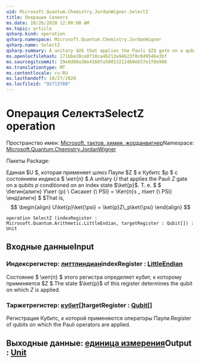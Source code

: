 ```yaml
---
uid: Microsoft.Quantum.Chemistry.JordanWigner.SelectZ
title: Операция Селектз
ms.date: 10/26/2020 12:00:00 AM
ms.topic: article
qsharp.kind: operation
qsharp.namespace: Microsoft.Quantum.Chemistry.JordanWigner
qsharp.name: SelectZ
qsharp.summary: A unitary $U$ that applies the Pauli $Z$ gate on a qubits $p$ conditioned on an index state $\ket{p}$. That is, $$ \begin{align} U\ket{p}\ket{\psi} = \ket{p}Z\_p\ket{\psi} \end{align} $$
ms.openlocfilehash: 171bbe28ce8f10ca4b213a94b23f8c049546e3bf
ms.sourcegitcommit: 29e0d88a30e4166fa580132124b0eb57e1f0e986
ms.translationtype: MT
ms.contentlocale: ru-RU
ms.lasthandoff: 10/27/2020
ms.locfileid: "92713788"
---
```

# <a name="selectz-operation"></a><span data-ttu-id="a99ed-102">Операция Селектз</span><span class="sxs-lookup"><span data-stu-id="a99ed-102">SelectZ operation</span></span>

<span data-ttu-id="a99ed-103">Пространство имен: [Microsoft. тактов. химия. жорданвигнер](xref:Microsoft.Quantum.Chemistry.JordanWigner)</span><span class="sxs-lookup"><span data-stu-id="a99ed-103">Namespace: [Microsoft.Quantum.Chemistry.JordanWigner](xref:Microsoft.Quantum.Chemistry.JordanWigner)</span></span>

<span data-ttu-id="a99ed-104">Пакеты [](https://nuget.org/packages/)</span><span class="sxs-lookup"><span data-stu-id="a99ed-104">Package: [](https://nuget.org/packages/)</span></span>


<span data-ttu-id="a99ed-105">Единая $U $, которая применяет шлюз Паули $Z $ к Кубитс $p $ с состоянием индекса $ \кет{п} $.</span><span class="sxs-lookup"><span data-stu-id="a99ed-105">A unitary $U$ that applies the Pauli $Z$ gate on a qubits $p$ conditioned on an index state $\ket{p}$.</span></span> <span data-ttu-id="a99ed-106">Т. е. $ $ \бегин{алигн} У\кет {p} \ Сисакет {\ PSI} = \Кет{п}з \_ п\кет {\ PSI} \енд{алигн} $ $</span><span class="sxs-lookup"><span data-stu-id="a99ed-106">That is, $$ \begin{align} U\ket{p}\ket{\psi} = \ket{p}Z\_p\ket{\psi} \end{align} $$</span></span>

```qsharp
operation SelectZ (indexRegister : Microsoft.Quantum.Arithmetic.LittleEndian, targetRegister : Qubit[]) : Unit
```


## <a name="input"></a><span data-ttu-id="a99ed-107">Входные данные</span><span class="sxs-lookup"><span data-stu-id="a99ed-107">Input</span></span>

### <a name="indexregister--littleendian"></a><span data-ttu-id="a99ed-108">Индексрегистер: [литтлиндиан](xref:Microsoft.Quantum.Arithmetic.LittleEndian)</span><span class="sxs-lookup"><span data-stu-id="a99ed-108">indexRegister : [LittleEndian](xref:Microsoft.Quantum.Arithmetic.LittleEndian)</span></span>

<span data-ttu-id="a99ed-109">Состояние $ \кет{п} $ этого регистра определяет кубит, к которому применяется $Z $.</span><span class="sxs-lookup"><span data-stu-id="a99ed-109">The state $\ket{p}$ of this register determines the qubit on which $Z$ is applied.</span></span>


### <a name="targetregister--qubit"></a><span data-ttu-id="a99ed-110">Таржетрегистер: [кубит](xref:microsoft.quantum.lang-ref.qubit)[]</span><span class="sxs-lookup"><span data-stu-id="a99ed-110">targetRegister : [Qubit](xref:microsoft.quantum.lang-ref.qubit)[]</span></span>

<span data-ttu-id="a99ed-111">Регистрация Кубитс, к которой применяются операторы Паули.</span><span class="sxs-lookup"><span data-stu-id="a99ed-111">Register of qubits on which the Pauli operators are applied.</span></span>



## <a name="output--unit"></a><span data-ttu-id="a99ed-112">Выходные данные: [единица измерения](xref:microsoft.quantum.lang-ref.unit)</span><span class="sxs-lookup"><span data-stu-id="a99ed-112">Output : [Unit](xref:microsoft.quantum.lang-ref.unit)</span></span>


